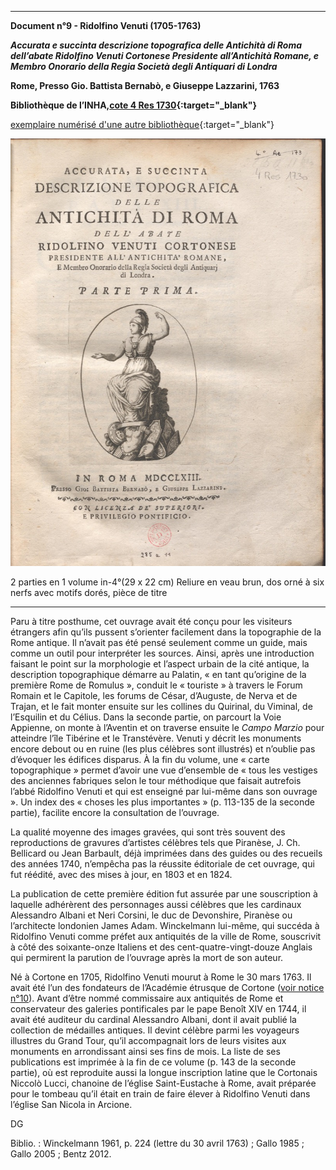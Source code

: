 ﻿***

**Document n°9 - Ridolfino Venuti (1705-1763)**

**_Accurata e succinta descrizione topografica delle Antichità di Roma dell’abate Ridolfino Venuti Cortonese Presidente all’Antichità Romane, e Membro Onorario della Regia Società degli Antiquari di Londra_**

**Rome, Presso Gio. Battista Bernabò, e Giuseppe Lazzarini, 1763**

**Bibliothèque de l’INHA,[cote 4 Res 1730](http://bibliotheque.inha.fr/iguana/www.main.cls?surl=search#RecordId=1.227071){:target="_blank"}**

[exemplaire numérisé d'une autre bibliothèque](http://arachne.uni-koeln.de/books/Venuti1763Vol1){:target="_blank"}

![Branching](./img/doc9/doc9_1.jpg)



2 parties en 1 volume in-4°(29 x 22 cm)
Reliure en veau brun, dos orné à six nerfs avec motifs dorés, pièce de titre

***

Paru à titre posthume, cet ouvrage avait été conçu pour les visiteurs étrangers afin qu’ils pussent s’orienter facilement dans la topographie de la Rome antique. Il n’avait pas été pensé seulement comme un guide, mais comme un outil pour interpréter les sources. Ainsi, après une introduction faisant le point sur la morphologie et l’aspect urbain de la cité antique, la description topographique démarre au Palatin, « en tant qu’origine de la première Rome de Romulus », conduit le « touriste » à travers le Forum Romain et le Capitole, les forums de César, d’Auguste, de Nerva et de Trajan, et le fait monter ensuite sur les collines du Quirinal, du Viminal, de l’Esquilin et du Célius. Dans la seconde partie, on parcourt la Voie Appienne, on monte à l’Aventin et on traverse ensuite le _Campo Marzio_ pour atteindre l’île Tibérine et le Transtévère. Venuti y décrit les monuments encore debout ou en ruine (les plus célèbres sont illustrés) et n’oublie pas d’évoquer les édifices disparus. À la fin du volume, une « carte topographique »  permet d’avoir une vue d’ensemble de « tous les vestiges des anciennes fabriques selon le tour méthodique que faisait autrefois l’abbé Ridolfino Venuti et qui est enseigné par lui-même dans son ouvrage ». Un index des « choses les plus importantes » (p. 113-135 de la seconde partie), facilite encore la consultation de l’ouvrage.

La qualité moyenne des images gravées, qui sont très souvent des reproductions de gravures d’artistes célèbres tels que Piranèse, J. Ch. Bellicard ou Jean Barbault, déjà imprimées dans des guides ou des recueils des années 1740, n’empêcha pas la réussite éditoriale de cet ouvrage, qui fut réédité, avec des mises à jour, en 1803 et en 1824.

La publication de cette première édition fut assurée par une souscription à laquelle adhérèrent des personnages aussi célèbres que les cardinaux Alessandro Albani et Neri Corsini, le duc de Devonshire, Piranèse ou l’architecte londonien James Adam. Winckelmann lui-même, qui succéda à Ridolfino Venuti comme préfet aux antiquités de la ville de Rome, souscrivit à côté des soixante-onze Italiens et des cent-quatre-vingt-douze Anglais qui permirent la parution de l’ouvrage après la mort de son auteur.

Né à Cortone en 1705, Ridolfino Venuti mourut à Rome le 30 mars 1763. Il avait été l’un des fondateurs de l’Académie étrusque de Cortone ([voir notice n°10](./document10.md)). Avant d’être nommé commissaire aux antiquités de Rome et conservateur des galeries pontificales par le pape Benoît XIV en 1744, il avait été auditeur du cardinal Alessandro Albani, dont il avait publié la collection de médailles antiques. Il devint célèbre parmi les voyageurs illustres du Grand Tour, qu’il accompagnait lors de leurs visites aux monuments en arrondissant ainsi ses fins de mois. La liste de ses publications est imprimée à la fin de ce volume (p. 143 de la seconde partie), où est reproduite aussi la longue inscription latine que le Cortonais Niccolò Lucci, chanoine de l’église Saint-Eustache à Rome, avait préparée pour le tombeau  qu’il était en train de faire élever à Ridolfino Venuti dans l’église San Nicola in Arcione.

DG

Biblio. : Winckelmann 1961, p. 224 (lettre du 30 avril 1763) ; Gallo 1985 ; Gallo 2005 ; Bentz 2012.
